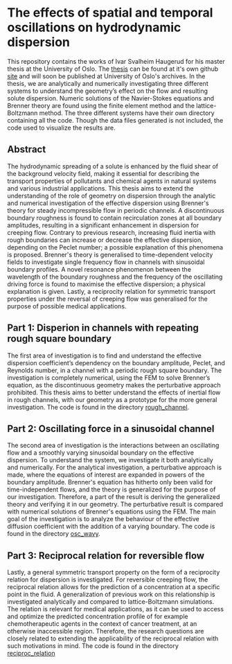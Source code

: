 # The effects of spatial and temporal oscillations on hydrodynamic dispersion

This repository contains the works of Ivar Svalheim Haugerud for his master thesis at the University of Oslo. The [thesis](https://github.com/ivarhaugerud/master_thesis) can be found at it's own github [site](https://github.com/ivarhaugerud/master_thesis) and will soon be published at University of Oslo's archives. In the thesis, we are analytically and numerically investigating three different systems to understand the geometry’s effect on the flow and resulting solute dispersion. Numeric solutions of the Navier-Stokes equations and Brenner theory are found using the finite element method and the lattice-Boltzmann method. The three different systems have their own directory containing all the code. Though the data files generated is not included, the code used to visualize the results are.



##  Abstract
The hydrodynamic spreading of a solute is enhanced by the fluid shear of the background velocity field, making it essential for describing the transport properties of pollutants and chemical agents in natural systems and various industrial applications. This thesis aims to extend the understanding of the role of geometry on dispersion through the analytic and numerical investigation of the effective dispersion using Brenner's theory for steady incompressible flow in periodic channels. A discontinuous boundary roughness is found to contain recirculation zones at all boundary amplitudes, resulting in a significant enhancement in dispersion for creeping flow. Contrary to previous research, increasing fluid inertia with rough boundaries can increase or decrease the effective dispersion, depending on the Peclet number; a possible explanation of this phenomena is proposed. Brenner's theory is generalised to time-dependent velocity fields to investigate single frequency flow in channels with sinusoidal boundary profiles. A novel resonance phenomenon between the wavelength of the boundary roughness and the frequency of the oscillating driving force is found to maximise the effective dispersion; a physical explanation is given. Lastly, a reciprocity relation for symmetric transport properties under the reversal of creeping flow was generalised for the purpose of possible medical applications.


##  Part 1: Disperion in channels with repeating rough square boundary
The first area of investigation is to find and understand the effective dispersion coefficient’s dependency on the boundary amplitude, Peclet, and Reynolds number, in a channel with a periodic rough square boundary. The investigation is completely numerical, using the FEM to solve Brenner’s equation, as the discontinuous geometry makes the perturbative approach prohibited. This thesis aims to better understand the effects of inertial flow in rough channels, with our geometry as a prototype for the more general investigation. The code is found in the directory [rough_channel](https://github.com/ivarhaugerud/master/tree/master/rough_channel).


## Part 2: Oscillating force in a sinusoidal channel
The second area of investigation is the interactions between an oscillating flow and a smoothly varying sinusoidal boundary on the effective dispersion. To understand the system, we investigate it both analytically and numerically. For the analytical investigation, a perturbative approach is made, where the equations of interest are expanded in powers of the boundary amplitude. Brenner's equation has hitherto only been valid for time-independent flows, and the theory is generalized for the purpose of our investigation. Therefore, a part of the result is deriving the generalized theory and verifying it in our geometry. The perturbative result is compared with numerical solutions of Brenner's equations using the FEM. The main goal of the investigation is to analyze the behaviour of the effective diffusion coefficient with the addition of a varying boundary. The code is found in the directory [osc_wavy](https://github.com/ivarhaugerud/master/tree/master/osc_wavy).


## Part 3: Reciprocal relation for reversible flow



Lastly, a general symmetric transport property on the form of a reciprocity relation for dispersion is investigated. For reversible creeping flow, the reciprocal relation allows for the prediction of a concentration at a specific point in the fluid. A generalization of previous work on this relationship is investigated analytically and compared to lattice-Boltzmann simulations. The relation is relevant for medical applications, as it can be used to access and optimize the predicted concentration profile of for example chemotherapeutic agents in the context of cancer treatment, at an otherwise inaccessible region. Therefore, the research questions are closely related to extending the applicability of the reciprocal relation with such motivations in mind. The code is found in the directory [reciproc_relation](https://github.com/ivarhaugerud/master/tree/master/reciproc_relation)
